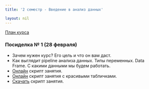 ```yaml
---
title: '2 семестр - Введение в анализ данных'

layout: nil
---
```


[План курса](https://ahmedushka7.github.io/R/scripts/semester_2_data_analysis/plan/plan.html)

### Посиделка № 1 (28 февраля)

* Зачем нужен курс? Его цель и что он вам даст.
* Как выглядит pipeline анализа данных. Типы переменных. Data Frame. С какими данными мы будем работать.
* [Онлайн](https://ahmedushka7.github.io/R/scripts/semester_2_data_analysis/sem_1/data_frame.html) скрипт занятия.
* [Онлайн](https://ahmedushka7.github.io/R/scripts/semester_2_data_analysis/sem_1/data_frame_tidy_table.html) скрипт занятия c красивыми табличками.
* [Скачать](https://github.com/ahmedushka7/R/blob/master/docs/scripts/semester_2_data_analysis/sem_1/sem_1.zip?raw=true) скрипт занятия.